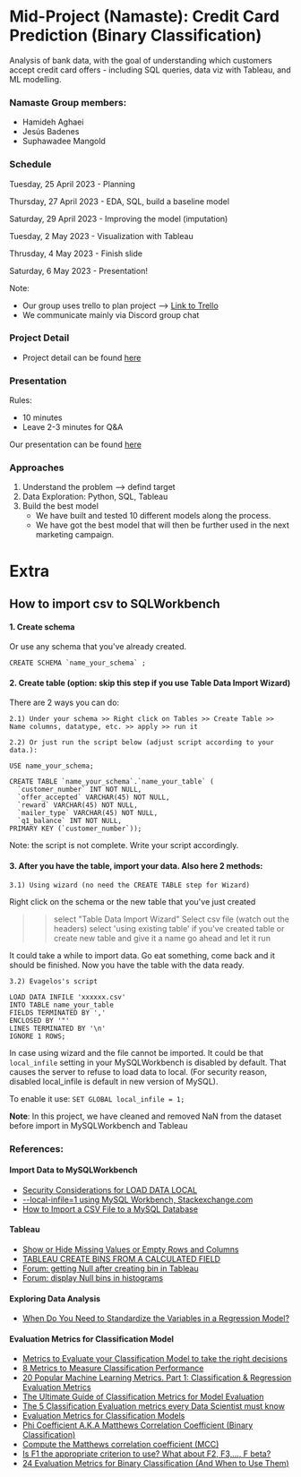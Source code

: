 # Mid-Project (Namaste): Credit Card Prediction (Binary Classification)

Analysis of bank data, with the goal of understanding which customers accept credit card offers - including SQL queries, data viz with Tableau, and ML modelling. 

### Namaste Group members:
- Hamideh Aghaei
- Jesús Badenes
- Suphawadee Mangold

### Schedule

Tuesday, 25 April 2023 - Planning 

Thursday, 27 April 2023 - EDA, SQL, build a baseline model 

Saturday, 29 April 2023 - Improving the model (imputation)

Tuesday, 2 May 2023 - Visualization with Tableau

Thrusday, 4 May 2023 - Finish slide

Saturday, 6 May 2023 - Presentation!



Note: 
- Our group uses trello to plan project --> [Link to Trello](https://trello.com/b/JAYXo8eF/midtermproject) 
- We communicate mainly via Discord group chat

### Project Detail
- Project detail can be found [here](https://github.com/ironhack-edu/data_mid_bootcamp_project_classification/blob/master/project_details_classification.md)


### Presentation
Rules:
- 10 minutes
- Leave 2-3 minutes for Q&A

Our presentation can be found [here](https://github.com/suphawadeeth/Mid_Project_Namaste/blob/main/slide_presentation.pdf)
  
### Approaches
1) Understand the problem --> defind target
2) Data Exploration: Python, SQL, Tableau
3) Build the best model
    - We have built and tested 10 different models along the process.
    - We have got the best model that will then be further used in the next marketing campaign.



# Extra
## How to import csv to SQLWorkbench

#### 1. Create schema 
Or use any schema that you've already created.

``` 
CREATE SCHEMA `name_your_schema` ;
``` 

#### 2. Create table (option: skip this step if you use Table Data Import Wizard) 
There are 2 ways you can do:

    2.1) Under your schema >> Right click on Tables >> Create Table >> Name columns, datatype, etc. >> apply >> run it
    
    2.2) Or just run the script below (adjust script according to your data.):

```
USE name_your_schema;

CREATE TABLE `name_your_schema`.`name_your_table` (
  `customer_number` INT NOT NULL,
  `offer_accepted` VARCHAR(45) NOT NULL,
  `reward` VARCHAR(45) NOT NULL,
  `mailer_type` VARCHAR(45) NOT NULL,
  `q1_balance` INT NOT NULL,
PRIMARY KEY (`customer_number`));
``` 

Note: the script is not complete. Write your script accordingly.

#### 3. After you have the table, import your data. Also here 2 methods:

    3.1) Using wizard (no need the CREATE TABLE step for Wizard)

Right click on the schema or the new table that you've just created
>> select "Table Data Import Wizard"
>> Select csv file (watch out the headers)
>> select 'using existing table' if you've created table or create new table and give it a name
>> go ahead and let it run 

It could take a while to import data. Go eat something, come back and it should be finished.
Now you have the table with the data ready.

    3.2) Evagelos's script

```
LOAD DATA INFILE 'xxxxxx.csv'
INTO TABLE name_your_table
FIELDS TERMINATED BY ','
ENCLOSED BY '"'
LINES TERMINATED BY '\n'
IGNORE 1 ROWS;
```



In case using wizard and the file cannot be imported.
It could be that ```local_infile``` setting in your MySQLWorkbench is disabled by default. That causes the server to refuse to load data to local. (For security reason, disabled local_infile is default in new version of MySQL).

To enable it use: ``` SET GLOBAL local_infile = 1; ```


**Note**: In this project, we have cleaned and removed NaN from the dataset before import in MySQLWorkbench and Tableau

### References:

#### Import Data to MySQLWorkbench
- [Security Considerations for LOAD DATA LOCAL](https://dev.mysql.com/doc/refman/8.0/en/load-data-local-security.html)
- [--local-infile=1 using MySQL Workbench, Stackexchange.com](https://dba.stackexchange.com/questions/17885/local-infile-1-using-mysql-workbench)
- [How to Import a CSV File to a MySQL Database](https://learnsql.com/blog/import-csv-mysql-database/)


#### Tableau
- [Show or Hide Missing Values or Empty Rows and Columns](https://help.tableau.com/current/pro/desktop/en-us/missing_values.htm)
- [TABLEAU CREATE BINS FROM A CALCULATED FIELD](https://tarsolutions.co.uk/blog/tableau-create-bins-from-measure-calculation/)
- [Forum: getting Null after creating bin in Tableau](https://community.tableau.com/s/question/0D54T00000tl1KNSAY/created-bins-but-getting-only-null-and-error-value-as-output)
- [Forum: display Null bins in histograms](https://community.tableau.com/s/question/0D54T00000C5ZWKSA3/display-of-null-bins-in-histograms)



#### Exploring Data Analysis
- [When Do You Need to Standardize the Variables in a Regression Model?](https://statisticsbyjim.com/regression/standardize-variables-regression/)


#### Evaluation Metrics for Classification Model

- [Metrics to Evaluate your Classification Model to take the right decisions](https://www.analyticsvidhya.com/blog/2021/07/metrics-to-evaluate-your-classification-model-to-take-the-right-decisions/)
- [8 Metrics to Measure Classification Performance](https://towardsdatascience.com/8-metrics-to-measure-classification-performance-984d9d7fd7aa)
- [20 Popular Machine Learning Metrics. Part 1: Classification & Regression Evaluation Metrics](https://towardsdatascience.com/20-popular-machine-learning-metrics-part-1-classification-regression-evaluation-metrics-1ca3e282a2ce)
- [The Ultimate Guide of Classification Metrics for Model Evaluation](https://towardsdatascience.com/the-ultimate-guide-of-classification-metrics-for-model-evaluation-83e4cdf294d9)
- [The 5 Classification Evaluation metrics every Data Scientist must know](https://towardsdatascience.com/the-5-classification-evaluation-metrics-you-must-know-aa97784ff226)
- [Evaluation Metrics for Classification Models](https://medium.com/analytics-vidhya/evaluation-metrics-for-classification-models-e2f0d8009d69)
- [Phi Coefficient A.K.A Matthews Correlation Coefficient (Binary Classification)](https://medium.com/@cdefaux/phi-coefficient-a-k-a-matthews-correlation-coefficient-binary-classification-11e2c29db91e)
- [Compute the Matthews correlation coefficient (MCC)](https://scikit-learn.org/stable/modules/generated/sklearn.metrics.matthews_corrcoef.html)
- [Is F1 the appropriate criterion to use? What about F2, F3,…, F beta?](https://towardsdatascience.com/is-f1-the-appropriate-criterion-to-use-what-about-f2-f3-f-beta-4bd8ef17e285)
- [24 Evaluation Metrics for Binary Classification (And When to Use Them)](https://neptune.ai/blog/evaluation-metrics-binary-classification)

